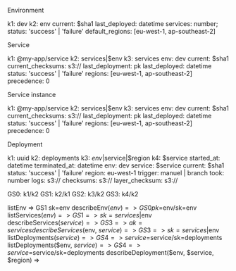 Environment

k1: dev
k2: env
current: $sha1
last_deployed: datetime
services: number;
status: 'success' | 'failure'
default_regions: [eu-west-1, ap-southeast-2]

Service

k1: @my-app/service
k2: services|$env
k3: services
env: dev
current: $sha1
current_checksums: s3://
last_deployment: pk
last_deployed: datetime
status: 'success' | 'failure'
regions: [eu-west-1, ap-southeast-2]
precedence: 0

Service instance

k1: @my-app/service
k2: services|$env
k3: services
env: dev
current: $sha1
current_checksums: s3://
last_deployment: pk
last_deployed: datetime
status: 'success' | 'failure'
regions: [eu-west-1, ap-southeast-2]
precedence: 0

Deployment

k1: uuid
k2: deployments
k3: $env|$service|$region
k4: $service
started_at: datetime
terminated_at: datetime
env: dev
service: $service
current: $sha1
status: 'success' | 'failure'
region: eu-west-1
trigger: manuel | branch
took: number
logs: s3://
checksums: s3://
layer_checksum: s3://

GS0: k1/k2
GS1: k2/k1
GS2: k3/k2
GS3: k4/k2

listEnv => GS1 sk=env
describeEnv($env) => GS0 pk=$env/sk=env
listServices($env) => GS1 => sk=services|$env
describeServices($service) => GS3 => ak=services
describeServices($env, $service) => GS3 => sk=services|$env
listDeployments($service) => GS4 => service=$service/sk=deployments
listDeployments($env, $service) => GS4 => service=$service/sk=deployments
describeDeployment($env, $service, $region) => 
